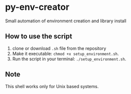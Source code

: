 # py-env-creator
Small automation of environment creation and library install

## How to use the script
1. clone or download `.sh` file from the repository
2. Make it executable: `chmod +x setup_environment.sh`.
3. Run the script in your terminal: `./setup_environment.sh`.

## Note
This shell works only for Unix based systems.

